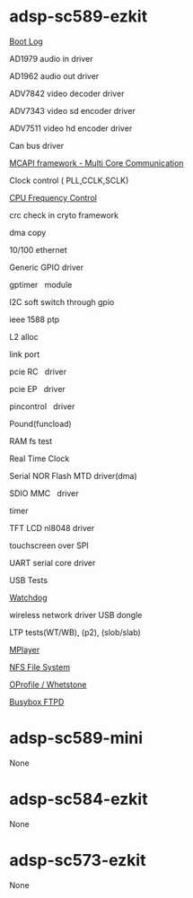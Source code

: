 adsp-sc589-ezkit
=================

[Boot Log](https://src.timesys.com/services/analog-devices/analog-devices-yocto-bsp-porting/meta-adi/tree/manifest/tests/adsp-sc589-ezkit/BOOTLOG.md)

AD1979 audio in driver

AD1962 audio out driver

ADV7842 video decoder driver

ADV7343 video sd encoder driver

ADV7511 video hd encoder driver

Can bus driver

[MCAPI framework - Multi Core Communication](https://src.timesys.com/services/analog-devices/analog-devices-yocto-bsp-porting/meta-adi/tree/manifest/tests/adsp-sc589-ezkit/MCC.md)

Clock control ( PLL,CCLK,SCLK)

[CPU Frequency Control](https://src.timesys.com/services/analog-devices/analog-devices-yocto-bsp-porting/meta-adi/tree/manifest/tests/adsp-sc589-ezkit/CPUFREQ.md)

crc check in cryto framework

dma copy

10/100 ethernet

Generic GPIO driver

gptimer   module

I2C soft switch through gpio

ieee 1588 ptp

L2 alloc

link port

pcie RC   driver

pcie EP   driver

pincontrol   driver

Pound(funcload)

RAM fs test

Real Time Clock

Serial NOR Flash MTD driver(dma)

SDIO MMC   driver

timer

TFT LCD nl8048 driver

touchscreen over SPI

UART serial core driver

USB Tests

[Watchdog](https://src.timesys.com/services/analog-devices/analog-devices-yocto-bsp-porting/meta-adi/tree/manifest/tests/adsp-sc589-ezkit/WATCHDOG.md)

wireless network driver USB dongle

LTP tests(WT/WB), (p2), (slob/slab)

[MPlayer](https://src.timesys.com/services/analog-devices/analog-devices-yocto-bsp-porting/meta-adi/tree/manifest/tests/adsp-sc589-ezkit/MPLAYER.md) 

[NFS File System](https://src.timesys.com/services/analog-devices/analog-devices-yocto-bsp-porting/meta-adi/tree/manifest/tests/adsp-sc589-ezkit/NFS_FILESYSTEM.md) 

[OProfile / Whetstone](https://src.timesys.com/services/analog-devices/analog-devices-yocto-bsp-porting/meta-adi/tree/manifest/tests/adsp-sc589-ezkit/OPROFILE.md)

[Busybox FTPD](https://src.timesys.com/services/analog-devices/analog-devices-yocto-bsp-porting/meta-adi/tree/manifest/tests/adsp-sc589-ezkit/BUSYBOX_FTPD.md)


adsp-sc589-mini
=================
None

adsp-sc584-ezkit
=================
None

adsp-sc573-ezkit
=================
None